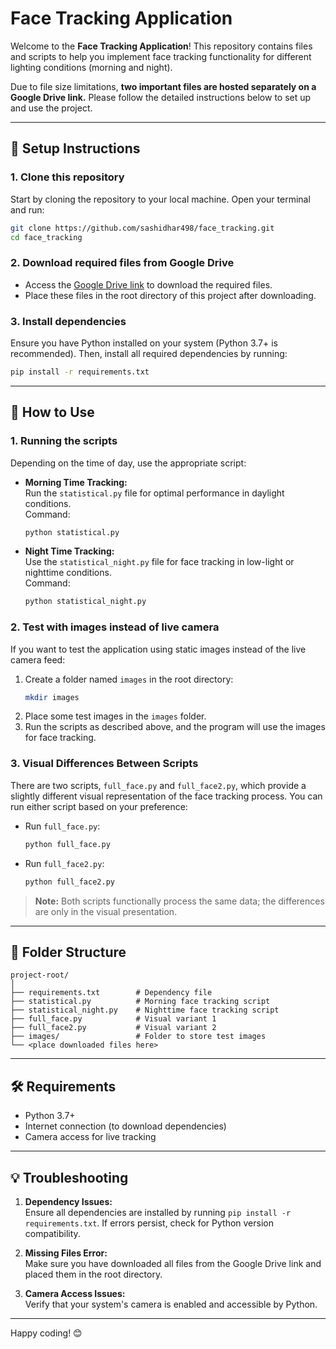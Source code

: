 
# Face Tracking Application

Welcome to the **Face Tracking Application**! This repository contains files and scripts to help you implement face tracking functionality for different lighting conditions (morning and night). 

Due to file size limitations, **two important files are hosted separately on a Google Drive link.** Please follow the detailed instructions below to set up and use the project.

---

## 🔧 **Setup Instructions**

### 1. Clone this repository
Start by cloning the repository to your local machine. Open your terminal and run:

```bash
git clone https://github.com/sashidhar498/face_tracking.git
cd face_tracking
```

### 2. Download required files from Google Drive
- Access the [Google Drive link](<https://drive.google.com/drive/folders/1HUZu6Cn-0SgX7oWAUT9DsKhKb2f4bUmb?usp=drive_link>) to download the required files.  
- Place these files in the root directory of this project after downloading.

### 3. Install dependencies
Ensure you have Python installed on your system (Python 3.7+ is recommended). Then, install all required dependencies by running:

```bash
pip install -r requirements.txt
```

---

## 🚀 **How to Use**

### 1. Running the scripts
Depending on the time of day, use the appropriate script:

- **Morning Time Tracking:**  
  Run the `statistical.py` file for optimal performance in daylight conditions.  
  Command:
  ```bash
  python statistical.py
  ```

- **Night Time Tracking:**  
  Use the `statistical_night.py` file for face tracking in low-light or nighttime conditions.  
  Command:
  ```bash
  python statistical_night.py
  ```

### 2. Test with images instead of live camera
If you want to test the application using static images instead of the live camera feed:

1. Create a folder named `images` in the root directory:
   ```bash
   mkdir images
   ```
2. Place some test images in the `images` folder.
3. Run the scripts as described above, and the program will use the images for face tracking.

### 3. Visual Differences Between Scripts
There are two scripts, `full_face.py` and `full_face2.py`, which provide a slightly different visual representation of the face tracking process. You can run either script based on your preference:

- Run `full_face.py`:
  ```bash
  python full_face.py
  ```

- Run `full_face2.py`:
  ```bash
  python full_face2.py
  ```

> **Note:** Both scripts functionally process the same data; the differences are only in the visual presentation.

---

## 📂 **Folder Structure**

```
project-root/
│
├── requirements.txt        # Dependency file
├── statistical.py          # Morning face tracking script
├── statistical_night.py    # Nighttime face tracking script
├── full_face.py            # Visual variant 1
├── full_face2.py           # Visual variant 2
├── images/                 # Folder to store test images
└── <place downloaded files here>
```

---

## 🛠️ **Requirements**
- Python 3.7+
- Internet connection (to download dependencies)
- Camera access for live tracking

---

## 💡 **Troubleshooting**

1. **Dependency Issues:**  
   Ensure all dependencies are installed by running `pip install -r requirements.txt`. If errors persist, check for Python version compatibility.  

2. **Missing Files Error:**  
   Make sure you have downloaded all files from the Google Drive link and placed them in the root directory.

3. **Camera Access Issues:**  
   Verify that your system's camera is enabled and accessible by Python.

---

Happy coding! 😊
